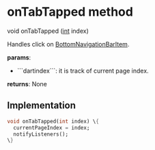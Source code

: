 


# onTabTapped method








void onTabTapped
([int](https://api.flutter.dev/flutter/dart-core/int-class.html) index)





<p>Handles click on <a href="https://api.flutter.dev/flutter/widgets/BottomNavigationBarItem-class.html">BottomNavigationBarItem</a>.</p>
<p><strong>params</strong>:</p>
<ul>
<li>```dartindex```: it is track of current page index.</li>
</ul>
<p><strong>returns</strong>:
  None</p>



## Implementation

```dart
void onTabTapped(int index) \{
  currentPageIndex = index;
  notifyListeners();
\}
```







